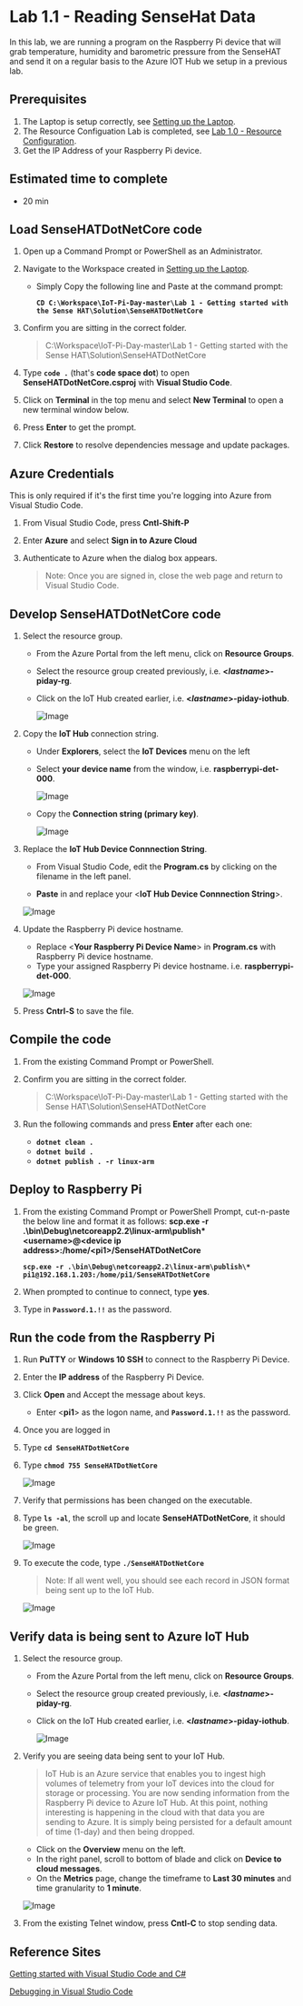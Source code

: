 # Lab 1.1 - Reading SenseHat Data
In this lab, we are running a program on the Raspberry Pi device that will grab temperature, humidity and barometric pressure from the SenseHAT and send it on a regular basis to the Azure IOT Hub we setup in a previous lab.

## Prerequisites
1. The Laptop is setup correctly, see [Setting up the Laptop](https://github.com/Azure/IoT-Pi-Day/tree/master/Setting%20up%20the%20Laptop).
2. The Resource Configuation Lab is completed, see [Lab 1.0 - Resource Configuration](https://github.com/Azure/IoT-Pi-Day/tree/master/Lab%201%20-%20Getting%20started%20with%20the%20Sense%20HAT/Lab%201.0%20-%20Resource%20Configuration).
3. Get the IP Address of your Raspberry Pi device.

## Estimated time to complete
- 20 min

## Load SenseHATDotNetCore code

1. Open up a Command Prompt or PowerShell as an Administrator.
2. Navigate to the Workspace created in [Setting up the Laptop](https://github.com/Azure/IoT-Pi-Day/tree/master/Setting%20up%20the%20Laptop).
    - Simply Copy the following line and Paste at the command prompt:

        **```CD C:\Workspace\IoT-Pi-Day-master\Lab 1 - Getting started with the Sense HAT\Solution\SenseHATDotNetCore```**

3. Confirm you are sitting in the correct folder.

    > C:\Workspace\IoT-Pi-Day-master\Lab 1 - Getting started with the Sense HAT\Solution\SenseHATDotNetCore

4. Type **```code .```** (that's **code space dot**) to open **SenseHATDotNetCore.csproj** with **Visual Studio Code**.

5. Click on **Terminal** in the top menu and select **New Terminal** to open a new terminal window below.
6. Press **Enter** to get the prompt.

7. Click **Restore** to resolve dependencies message and update packages.

## Azure Credentials

This is only required if it's the first time you're logging into Azure from Visual Studio Code.

1. From Visual Studio Code, press **Cntl-Shift-P**
2. Enter **Azure** and select **Sign in to Azure Cloud**
3. Authenticate to Azure when the dialog box appears.

    > Note: Once you are signed in, close the web page and return to Visual Studio Code.

## Develop SenseHATDotNetCore code

1. Select the resource group.

    - From the Azure Portal from the left menu, click on **Resource Groups**.
    - Select the resource group created previously, i.e. **<*lastname*>-piday-rg**.
    - Click on the IoT Hub created earlier, i.e. **<*lastname*>-piday-iothub**.

        ![Image](/images/lab-1.1-image2.png) 

2. Copy the **IoT Hub** connection string.

    - Under **Explorers**, select the **IoT Devices** menu on the left
    - Select **your device name** from the window, i.e. **raspberrypi-det-000**.

        ![Image](/images/lab-1.1-image3.png) 

    - Copy the **Connection string (primary key)**.

        ![Image](/images/lab-1.1-image4.png)

3.  Replace the **IoT Hub Device Connnection String**.

    - From Visual Studio Code, edit the **Program.cs** by clicking on the filename in the left panel.

    - **Paste** in and replace your <**IoT Hub Device Connnection String**>.

    ![Image](/images/lab-1.1-image5.png) 

4.  Update the Raspberry Pi device hostname.  

    - Replace <**Your Raspberry Pi Device Name**> in **Program.cs** with Raspberry Pi device hostname.
    - Type your assigned Raspberry Pi device hostname. i.e. **raspberrypi-det-000**.

    ![Image](/images/lab-1.1-image6.png) 

3. Press **Cntrl-S** to save the file.

##  Compile the code
1. From the existing Command Prompt or PowerShell.

2. Confirm you are sitting in the correct folder.

    > C:\Workspace\IoT-Pi-Day-master\Lab 1 - Getting started with the Sense HAT\Solution\SenseHATDotNetCore

3.  Run the following commands and press **Enter** after each one:
    - **```dotnet clean .```**
    - **```dotnet build .```**
    - **```dotnet publish . -r linux-arm```**

##  Deploy to Raspberry Pi
1.  From the existing Command Prompt or PowerShell Prompt, cut-n-paste the below line and format it as follows: **scp.exe -r .\bin\Debug\netcoreapp2.2\linux-arm\publish\* <**username**>@<**device ip address**>:/home/<**pi1**>/SenseHATDotNetCore**

    **```scp.exe -r .\bin\Debug\netcoreapp2.2\linux-arm\publish\* pi1@192.168.1.203:/home/pi1/SenseHATDotNetCore```**

3. When prompted to continue to connect, type **yes**.
4. Type in **```Password.1.!!```** as the password.

## Run the code from the Raspberry Pi

 1. Run **PuTTY** or **Windows 10 SSH** to connect to the Raspberry Pi Device.
 2. Enter the **IP address** of the Raspberry Pi Device.
 3. Click **Open** and Accept the message about keys.
    - Enter <**pi1**> as the logon name, and **```Password.1.!!```** as the password.
4.  Once you are logged in
5.  Type **```cd SenseHATDotNetCore```**
6.  Type **```chmod 755 SenseHATDotNetCore```**

    ![Image](/images/lab-1.1-image7.png) 

7. Verify that permissions has been changed on the executable.
8. Type **```ls -al```**, the scroll up and locate **SenseHATDotNetCore**, it should be green.

    ![Image](/images/lab-1.1-image8.png)

9.  To execute the code, type **```./SenseHATDotNetCore```**

    > Note: If all went well, you should see each record in JSON format being sent up to the IoT Hub.

    ![Image](/images/lab-1.1-image9.png)

## Verify data is being sent to Azure IoT Hub

1. Select the resource group.

    - From the Azure Portal from the left menu, click on **Resource Groups**.
    - Select the resource group created previously, i.e. **<*lastname*>-piday-rg**.
    - Click on the IoT Hub created earlier, i.e. **<*lastname*>-piday-iothub**.

        ![Image](/images/lab-1.1-image2.png) 

2. Verify you are seeing data being sent to your IoT Hub.

    > IoT Hub is an Azure service that enables you to ingest high volumes of telemetry from your IoT devices into the cloud for storage or processing. You are now sending information from the Raspberry Pi device to Azure IoT Hub. At this point, nothing interesting is happening in the cloud with that data you are sending to Azure. It is simply being persisted for a default amount of time (1-day) and then being dropped.

    - Click on the **Overview** menu on the left.
    - In the right panel, scroll to bottom of blade and click on **Device to cloud messages**.
    - On the **Metrics** page, change the timeframe to **Last 30 minutes** and time granularity to **1 minute**.

    ![Image](/images/lab-1.1-image10.png)

3. From the existing Telnet window, press **Cntl-C** to stop sending data.

## Reference Sites

[Getting started with Visual Studio Code and C#][Get-Started]

[Debugging in Visual Studio Code][vs-code-debug]

[Azure-Portal]: https://portal.azure.com/ 

[Get-Started]: https://docs.microsoft.com/en-us/dotnet/core/tutorials/with-visual-studio-code

[vs-code-debug]: https://code.visualstudio.com/Docs/editor/debugging

